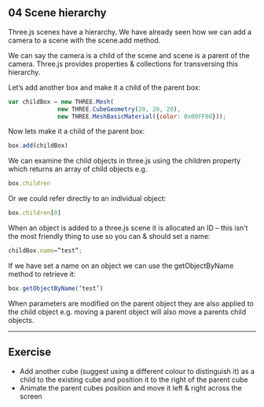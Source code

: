 04 Scene hierarchy
----------------------------------------------------------------------
Three.js scenes have a hierarchy. We have already seen how we can add a camera to a scene with the scene.add method. 

We can say the camera is a child of the scene and scene is a parent of the camera. Three.js provides properties & collections for transversing this hierarchy.

Let’s add another box and make it a child of the parent box:

```js
var childBox = new THREE.Mesh(
              new THREE.CubeGeometry(20, 20, 20),
              new THREE.MeshBasicMaterial({color: 0x00FF00}));
```

Now lets make it a child of the parent box:
```js
box.add(childBox)
```

We can examine the child objects in three.js using the children property which returns an array of child objects e.g.
```js
box.children
```

Or we could refer directly to an individual object:
```js
box.children[0]
```

When an object is added to a three.js scene it is allocated an ID – this isn’t the most friendly thing to use so you can & should set a name:
```js
childBox.name=”test”;
```

If we have set a name on an object we can use the getObjectByName method to retrieve it:
```js
box.getObjectByName(‘test’)
```

When parameters are modified on the parent object they are also applied to the child object e.g. moving a parent object will also move a parents child objects.

----------------------------------------------------------------------
Exercise
----------------------------------------------------------------------
*	Add another cube (suggest using a different colour to distinguish it) as a child to the existing cube and position it to the right of the parent cube
*	Animate the parent cubes position and move it left & right across the screen